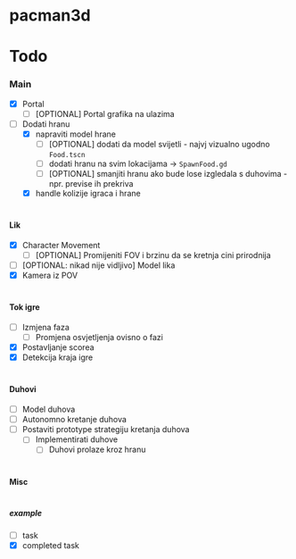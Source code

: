 # pacman3d

# Todo
### Main
- [x] Portal
  - [ ] [OPTIONAL] Portal grafika na ulazima
- [ ] Dodati hranu
  - [x] napraviti model hrane
    - [ ] [OPTIONAL] dodati da model svijetli - najvj vizualno ugodno `Food.tscn`
    - [ ] dodati hranu na svim lokacijama -> `SpawnFood.gd`
    - [ ] [OPTIONAL] smanjiti hranu ako bude lose izgledala s duhovima - npr. previse ih prekriva
  - [x] handle kolizije igraca i hrane
#
#### Lik
- [x] Character Movement
  - [ ] [OPTIONAL] Promijeniti FOV i brzinu da se kretnja cini prirodnija
- [ ] [OPTIONAL: nikad nije vidljivo] Model lika
- [x] Kamera iz POV
#
#### Tok igre
- [ ] Izmjena faza
  - [ ] Promjena osvjetljenja ovisno o fazi
- [x] Postavljanje scorea
- [x] Detekcija kraja igre
#
#### Duhovi
- [ ] Model duhova
- [ ] Autonomno kretanje duhova
- [ ] Postaviti prototype strategiju kretanja duhova
  - [ ] Implementirati duhove
    - [ ] Duhovi prolaze kroz hranu
#

#### Misc

#

##### example
- [ ] task
- [x] completed task
